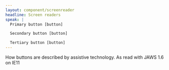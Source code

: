 ```yaml
---
layout: component/screenreader
headline: Screen readers
speak: |
  Primary button [button]

  Secondary button [button]

  Tertiary button [button]
---
```



How buttons are described by assistive technology.
As read with JAWS 1.6 on IE11
